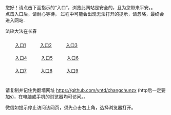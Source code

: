 您好！请点击下面指示的“入口”，浏览此网站是安全的，且为您带来平安。。 <br/>
点击入口后，请耐心等待， 过程中可能会出现无法打开的提示，请忽略，最终会进入网站. </br>

法轮大法在长春<br/>
<div style="padding:10px"><a style="margin:20px" target="_blank" href="https://d3pb2vhgpg6ony.cloudfront.net/2Qpsp?fhfshfc" id="ccLink1" rel="nofollow">入口1</a> <a target="_blank" style="margin:20px" href="https://d3rp2tu24b6fx0.cloudfront.net/2Qpsp?dowsoghb" id="ccLink2" rel="nofollow">入口2</a> <a style="margin:20px" target="_blank" href="https://dvwd6dawimxa2.cloudfront.net/2Qpsp?ejxqfxng" id="ccLink3" rel="nofollow">入口3</a></div>

<div style="padding:10px" ><a style="margin:20px" target="_blank" href="https://d3pb2vhgpg6ony.cloudfront.net/2Qpsp?fhfshfc" id="ccLink4" rel="nofollow">入口4</a> <a style="margin:20px" href="https://d3rp2tu24b6fx0.cloudfront.net/2Qpsp?dowsoghb" target="_blank" id="ccLink5" rel="nofollow">入口5</a> <a style="margin:20px" href="https://dvwd6dawimxa2.cloudfront.net/2Qpsp?ejxqfxng" target="_blank" id="ccLink6" rel="nofollow">入口6</a></div>

<div style="padding:10px"><a style="margin:20px" target="_blank" href="https://d3pb2vhgpg6ony.cloudfront.net/2Qpsp?fhfshfc" id="ccLink7" rel="nofollow">入口7</a> <a style="margin:20px" href="https://d3rp2tu24b6fx0.cloudfront.net/2Qpsp?dowsoghb" target="_blank" id="ccLink8" rel="nofollow">入口8</a> <a style="margin:20px" target="_blank" href="https://dvwd6dawimxa2.cloudfront.net/2Qpsp?ejxqfxng" id="ccLink9" rel="nofollow">入口9</a></div>

<br/>



请复制并记住免翻墙网址 https://github.com/yntd/changchunzx (http后一定要加s)，在电脑或手机的浏览器均可访问。。<br/>

微信如提示停止访问该网页，须先点击右上角，选择浏览器打开。
